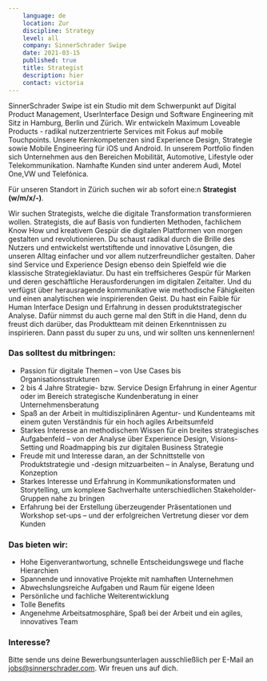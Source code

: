 ```yaml
---
    language: de
    location: Zur
    discipline: Strategy 
    level: all
    company: SinnerSchrader Swipe 
    date: 2021-03-15
    published: true
    title: Strategist 
    description: hier
    contact: victoria
---
```


SinnerSchrader Swipe ist ein Studio mit dem Schwerpunkt auf  Digital Product Management, UserInterface Design und Software Engineering mit Sitz in Hamburg, Berlin und Zürich. Wir entwickeln Maximum Loveable Products - radikal nutzerzentrierte Services mit Fokus auf mobile Touchpoints. Unsere Kernkompetenzen sind Experience Design, Strategie sowie Mobile Engineering für iOS und Android. In unserem Portfolio finden sich Unternehmen aus den Bereichen Mobilität, Automotive, Lifestyle oder Telekommunikation. Namhafte Kunden sind unter anderem Audi, Motel One,VW und Telefónica. 

Für unseren Standort in Zürich suchen wir ab sofort eine:n **Strategist (w/m/x/-)**.

Wir suchen Strategists, welche die digitale Transformation transformieren wollen. Strategists, die auf Basis von fundierten Methoden, fachlichem Know How und kreativem Gespür die digitalen Plattformen von morgen gestalten und revolutionieren. Du schaust radikal durch die Brille des Nutzers und entwickelst wertstiftende und innovative Lösungen, die unseren Alltag einfacher und vor allem nutzerfreundlicher gestalten. Daher sind Service und Experience Design ebenso dein Spielfeld wie die klassische Strategieklaviatur. Du hast ein treffsicheres Gespür für Marken und deren geschäftliche Herausforderungen im digitalen Zeitalter. Und du verfügst über herausragende kommunikative wie methodische Fähigkeiten und einen analytischen wie inspirierenden Geist. Du hast ein Faible für Human Interface Design und Erfahrung in dessen produktstrategischer Analyse. Dafür nimmst du auch gerne mal den Stift in die Hand, denn du freust dich darüber, das Produktteam mit deinen Erkenntnissen zu inspirieren. Dann passt du super zu uns, und wir sollten uns kennenlernen!

### Das solltest du mitbringen:

- Passion für digitale Themen – von Use Cases bis Organisationsstrukturen
- 2 bis 4 Jahre Strategie- bzw. Service Design Erfahrung in einer Agentur oder im Bereich strategische Kundenberatung in einer Unternehmensberatung
- Spaß an der Arbeit in multidisziplinären Agentur- und Kundenteams mit einem guten Verständnis für ein hoch agiles Arbeitsumfeld
- Starkes Interesse an methodischem Wissen für ein breites strategisches Aufgabenfeld – von der Analyse über Experience Design, Visions-Setting und Roadmapping bis zur digitalen Business Strategie
- Freude mit und Interesse daran, an der Schnittstelle von Produktstrategie und -design mitzuarbeiten – in Analyse, Beratung und Konzeption
- Starkes Interesse und Erfahrung in Kommunikationsformaten und Storytelling, um komplexe Sachverhalte unterschiedlichen Stakeholder-Gruppen nahe zu bringen
- Erfahrung bei der Erstellung überzeugender Präsentationen und Workshop set-ups – und der erfolgreichen Vertretung dieser vor dem Kunden

### Das bieten wir:

- Hohe Eigenverantwortung, schnelle Entscheidungswege und flache Hierarchien
- Spannende und innovative Projekte mit namhaften Unternehmen
- Abwechslungsreiche Aufgaben und Raum für eigene Ideen
- Persönliche und fachliche Weiterentwicklung
- Tolle Benefits
- Angenehme Arbeitsatmosphäre, Spaß bei der Arbeit und ein agiles, innovatives Team

### Interesse?

Bitte sende uns deine Bewerbungsunterlagen ausschließlich per E-Mail an <jobs@sinnerschrader.com>. Wir freuen uns auf dich.
